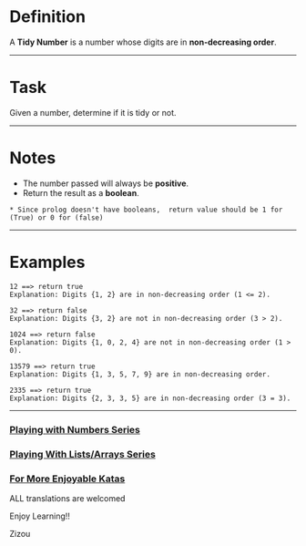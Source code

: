 # Definition 

A **Tidy Number** is a number whose digits are in **non-decreasing order**.

___

# Task 

Given a number, determine if it is tidy or not.

___

# Notes 

* The number passed will always be **positive**.  
* Return the result as a **boolean**.  

~~~if:prolog
* Since prolog doesn't have booleans,  return value should be 1 for (True) or 0 for (false)
~~~

___

# Examples 

```
12 ==> return true
Explanation: Digits {1, 2} are in non-decreasing order (1 <= 2).

32 ==> return false
Explanation: Digits {3, 2} are not in non-decreasing order (3 > 2).

1024 ==> return false
Explanation: Digits {1, 0, 2, 4} are not in non-decreasing order (1 > 0).

13579 ==> return true
Explanation: Digits {1, 3, 5, 7, 9} are in non-decreasing order.

2335 ==> return true
Explanation: Digits {2, 3, 3, 5} are in non-decreasing order (3 = 3).
```

___

### [Playing with Numbers Series](https://www.codewars.com/collections/playing-with-numbers)

### [Playing With Lists/Arrays Series](https://www.codewars.com/collections/playing-with-lists-slash-arrays)

### [For More Enjoyable Katas](http://www.codewars.com/users/MrZizoScream/authored)
  

ALL translations are welcomed  

Enjoy Learning!!  

Zizou
